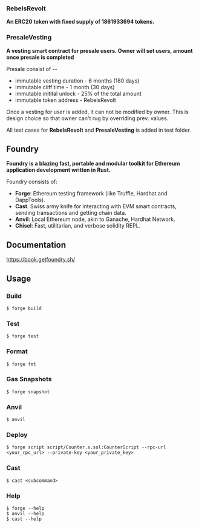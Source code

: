 ### RebelsRevolt
 **An ERC20 token with fixed supply of 1861933694 tokens.**

### PresaleVesting
 **A vesting smart contract for presale users. Owner will set users, amount once presale is completed** 

 Presale consist of --
   - immutable vesting duration - 6 months (180 days)
   - immutable cliff time - 1 month (30 days)
   - immutable initital unlock - 25% of the total amount
   - immutable token address - RebelsRevolt

   Once a vesting for user is added, it can not be modified by owner. This is design choice so that owner can't rug by overriding prev. values. 

   All test cases for **RebelsRevolt** and **PresaleVesting** is added in test folder. 



## Foundry

**Foundry is a blazing fast, portable and modular toolkit for Ethereum application development written in Rust.**

Foundry consists of:

-   **Forge**: Ethereum testing framework (like Truffle, Hardhat and DappTools).
-   **Cast**: Swiss army knife for interacting with EVM smart contracts, sending transactions and getting chain data.
-   **Anvil**: Local Ethereum node, akin to Ganache, Hardhat Network.
-   **Chisel**: Fast, utilitarian, and verbose solidity REPL.

## Documentation

https://book.getfoundry.sh/

## Usage

### Build

```shell
$ forge build
```

### Test

```shell
$ forge test
```

### Format

```shell
$ forge fmt
```

### Gas Snapshots

```shell
$ forge snapshot
```

### Anvil

```shell
$ anvil
```

### Deploy

```shell
$ forge script script/Counter.s.sol:CounterScript --rpc-url <your_rpc_url> --private-key <your_private_key>
```

### Cast

```shell
$ cast <subcommand>
```

### Help

```shell
$ forge --help
$ anvil --help
$ cast --help
```
